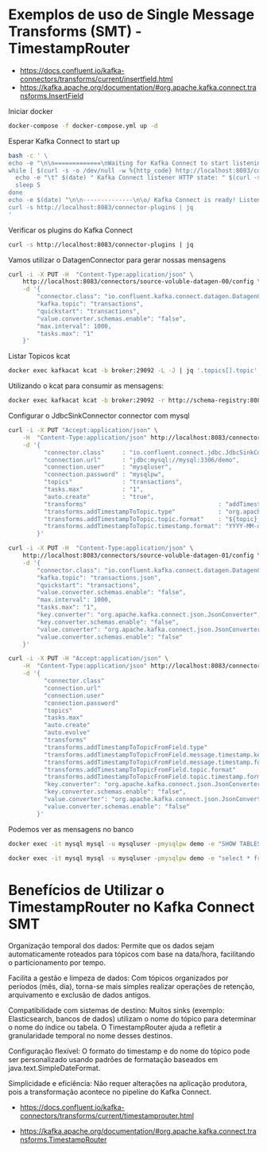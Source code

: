 <!--
# Documentação de Exemplos de Uso do Kafka Connect SMT - TimestampRouter

Este documento apresenta exemplos práticos de como utilizar Single Message Transforms (SMT) no Kafka Connect, com foco no uso do `TimestampRouter` para roteamento de mensagens baseado em timestamp. São abordados os seguintes tópicos:

- Inicialização do ambiente Docker com Kafka Connect.
- Verificação do estado do Kafka Connect e dos plugins disponíveis.
- Utilização do DatagenConnector para geração de mensagens de exemplo.
- Listagem de tópicos Kafka utilizando kcat.
- Consumo de mensagens dos tópicos com kcat, incluindo suporte a Avro e Schema Registry.
- Configuração do JdbcSinkConnector para persistência de dados no MySQL, demonstrando o uso do SMT `TimestampRouter` para criar tópicos dinâmicos baseados em timestamp.
- Exemplos de consulta aos dados persistidos no MySQL.
- Referências para documentação oficial dos SMTs utilizados, incluindo InsertField e TimestampRouter.

O objetivo é demonstrar como enriquecer e rotear mensagens dinamicamente em pipelines de dados utilizando Kafka Connect, facilitando a organização e particionamento dos dados por data ou outros critérios temporais.
-->

# Exemplos de uso de Single Message Transforms (SMT) - TimestampRouter

- https://docs.confluent.io/kafka-connectors/transforms/current/insertfield.html
- https://kafka.apache.org/documentation/#org.apache.kafka.connect.transforms.InsertField 

Iniciar docker

```bash
docker-compose -f docker-compose.yml up -d
```

Esperar Kafka Connect to start up

```bash
bash -c ' \
echo -e "\n\n=============\nWaiting for Kafka Connect to start listening on localhost ⏳\n=============\n"
while [ $(curl -s -o /dev/null -w %{http_code} http://localhost:8083/connectors) -ne 200 ] ; do
  echo -e "\t" $(date) " Kafka Connect listener HTTP state: " $(curl -s -o /dev/null -w %{http_code} http://localhost:8083/connectors) " (waiting for 200)"
  sleep 5
done
echo -e $(date) "\n\n--------------\n\o/ Kafka Connect is ready! Listener HTTP state: " $(curl -s -o /dev/null -w %{http_code} http://localhost:8083/connectors) "\n--------------\n"
curl -s http://localhost:8083/connector-plugins | jq
'
```

Verificar os plugins do Kafka Connect

```bash
curl -s http://localhost:8083/connector-plugins | jq 
```

Vamos utilizar o DatagenConnector para gerar nossas mensagens

```bash
curl -i -X PUT -H  "Content-Type:application/json" \
    http://localhost:8083/connectors/source-voluble-datagen-00/config \
    -d '{
        "connector.class": "io.confluent.kafka.connect.datagen.DatagenConnector",
        "kafka.topic": "transactions",
        "quickstart": "transactions",
        "value.converter.schemas.enable": "false",
        "max.interval": 1000,
        "tasks.max": "1"
    }'
```

Listar Topicos kcat
```bash
docker exec kafkacat kcat -b broker:29092 -L -J | jq '.topics[].topic'|sort
```

Utilizando o kcat para consumir as mensagens: 

```bash
docker exec kafkacat kcat -b broker:29092 -r http://schema-registry:8081 -s key=s -s value=avro -t transactions -C -c1 -o beginning -u -q -J | jq '.'
```

Configurar o JdbcSinkConnector connector com mysql

```bash
curl -i -X PUT "Accept:application/json" \
    -H  "Content-Type:application/json" http://localhost:8083/connectors/sink-jdbc-mysql-00/config \
    -d '{
          "connector.class"     : "io.confluent.connect.jdbc.JdbcSinkConnector",
          "connection.url"      : "jdbc:mysql://mysql:3306/demo",
          "connection.user"     : "mysqluser",
          "connection.password" : "mysqlpw",
          "topics"              : "transactions",
          "tasks.max"           : "1",
          "auto.create"         : "true",
          "transforms"                                     : "addTimestampToTopic",
          "transforms.addTimestampToTopic.type"            : "org.apache.kafka.connect.transforms.TimestampRouter",
          "transforms.addTimestampToTopic.topic.format"    : "${topic}_${timestamp}",
          "transforms.addTimestampToTopic.timestamp.format": "YYYY-MM-dd"
        }'
```


```bash
curl -i -X PUT -H  "Content-Type:application/json" \
    http://localhost:8083/connectors/source-voluble-datagen-01/config \
    -d '{
        "connector.class": "io.confluent.kafka.connect.datagen.DatagenConnector",
        "kafka.topic": "transactions.json",
        "quickstart": "transactions",
        "value.converter.schemas.enable": "false",
        "max.interval": 1000,
        "tasks.max": "1",
        "key.converter": "org.apache.kafka.connect.json.JsonConverter",
        "key.converter.schemas.enable": "false",
        "value.converter": "org.apache.kafka.connect.json.JsonConverter",
        "value.converter.schemas.enable": "false"
    }'
```


```bash
curl -i -X PUT -H "Accept:application/json" \
    -H  "Content-Type:application/json" http://localhost:8083/connectors/sink-jdbc-mysql-day7-00/config \
    -d '{
          "connector.class"                                                 : "io.confluent.connect.jdbc.JdbcSinkConnector",
          "connection.url"                                                  : "jdbc:mysql://mysql:3306/demo",
          "connection.user"                                                 : "mysqluser",
          "connection.password"                                             : "mysqlpw",
          "topics"                                                          : "transactions.json",
          "tasks.max"                                                       : "1",
          "auto.create"                                                     : "true",
          "auto.evolve"                                                     : "true",
          "transforms"                                                      : "addTimestampToTopicFromField",
          "transforms.addTimestampToTopicFromField.type"                    : "io.confluent.connect.transforms.MessageTimestampRouter",
          "transforms.addTimestampToTopicFromField.message.timestamp.keys"  : "txn_date",
          "transforms.addTimestampToTopicFromField.message.timestamp.format": "EEE MMM dd HH:mm:ss zzz yyyy",
          "transforms.addTimestampToTopicFromField.topic.format"            : "${topic}_${timestamp}",
          "transforms.addTimestampToTopicFromField.topic.timestamp.format"  : "YYYY-MM-dd",
          "key.converter": "org.apache.kafka.connect.json.JsonConverter",
          "key.converter.schemas.enable": "false",
          "value.converter": "org.apache.kafka.connect.json.JsonConverter",
          "value.converter.schemas.enable": "false"
        }'
```

Podemos ver as mensagens no banco

```bash
docker exec -it mysql mysql -u mysqluser -pmysqlpw demo -e "SHOW TABLES;"

docker exec -it mysql mysql -u mysqluser -pmysqlpw demo -e "select * from \`transactions_2025-08-27\`;"
```


# Benefícios de Utilizar o TimestampRouter no Kafka Connect SMT

Organização temporal dos dados: Permite que os dados sejam automaticamente roteados para tópicos com base na data/hora, facilitando o particionamento por tempo.

Facilita a gestão e limpeza de dados: Com tópicos organizados por períodos (mês, dia), torna-se mais simples realizar operações de retenção, arquivamento e exclusão de dados antigos.

Compatibilidade com sistemas de destino: Muitos sinks (exemplo: Elasticsearch, bancos de dados) utilizam o nome do tópico para determinar o nome do índice ou tabela. O TimestampRouter ajuda a refletir a granularidade temporal no nome desses destinos.

Configuração flexível: O formato do timestamp e do nome do tópico pode ser personalizado usando padrões de formatação baseados em java.text.SimpleDateFormat.

Simplicidade e eficiência: Não requer alterações na aplicação produtora, pois a transformação acontece no pipeline do Kafka Connect.

- https://docs.confluent.io/kafka-connectors/transforms/current/timestamprouter.html

- https://kafka.apache.org/documentation/#org.apache.kafka.connect.transforms.TimestampRouter